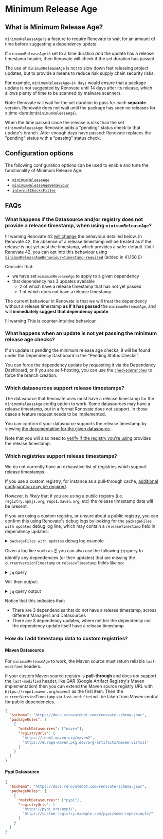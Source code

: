 # Minimum Release Age

## What is Minimum Release Age?

`minimumReleaseAge` is a feature to require Renovate to wait for an amount of time before suggesting a dependency update.

If `minimumReleaseAge` is set to a time duration _and_ the update has a release timestamp header, then Renovate will check if the set duration has passed.

The use of `minimumReleaseAge` is not to slow down fast releasing project updates, but to provide a means to reduce risk supply chain security risks.

For example, `minimumReleaseAge=14 days` would ensure that a package update is not suggested by Renovate until 14 days after its release, which allows plenty of time to be scanned by malware scanners.

Note: Renovate will wait for the set duration to pass for each **separate** version.
Renovate does not wait until the package has seen no releases for x time-duration(`minimumReleaseAge`).

When the time passed since the release is _less_ than the set `minimumReleaseAge`: Renovate adds a "pending" status check to that update's branch.
After enough days have passed: Renovate replaces the "pending" status with a "passing" status check.

## Configuration options

The following configuration options can be used to enable and tune the functionality of Minimum Release Age:

- [`minimumReleaseAge`](./configuration-options.md#minimumreleaseage)
- [`minimumReleaseAgeBehaviour`](./configuration-options.md#minimumreleaseagebehaviour)
- [`internalChecksFilter`](./configuration-options.md#internalchecksfilter)

## FAQs

### What happens if the Datasource and/or registry does not provide a release timestamp, when using `minimumReleaseAge`?

<!-- prettier-ignore -->
!!! warning
    Renovate 42 [will change](https://github.com/renovatebot/renovate/discussions/38841) the behaviour detailed below.
    In Renovate 42, the absence of a release timestamp will be treated as if the release is not yet past the timestamp, which provides a safer default.
    Until Renovate 42, you can opt into this behaviour using [`minimumReleaseAgeBehaviour=timestamp-required`](./configuration-options.md#minimumreleaseagebehaviour) (added in 41.150.0)

Consider that:

- we have set `minimumReleaseAge` to apply to a given dependency
- that dependency has 3 updates available
  - 2 of which have a release timestamp that has not yet passed
  - 1 of which does not have a release timestamp

The current behaviour in Renovate is that we will treat the dependency without a release timestamp **as if it has passed** the `minimumReleaseAge`, and will **immediately suggest that dependency update**.

<!-- prettier-ignore -->
!!! warning
    This is counter-intuitive behaviour.

### What happens when an update is not yet passing the minimum release age checks?

If an update is pending the minimum release age checks, it will be found under the Dependency Dashboard in the "Pending Status Checks".

You can force the dependency update by requesting it via the Dependency Dashboard, or if you are self-hosting, you can use the [`checkedBranches`](https://docs.renovatebot.com/self-hosted-configuration/#checkedbranches) to force the branch creation.

### Which datasources support release timestamps?

The datasource that Renovate uses must have a release timestamp for the `minimumReleaseAge` config option to work.
Some datasources may have a release timestamp, but in a format Renovate does not support.
In those cases a feature request needs to be implemented.

You can confirm if your datasource supports the release timestamp by viewing [the documentation for the given datasource](./modules/datasource/index.md).

Note that you will also need to [verify if the registry you're using](#which-registries-support-release-timestamps) provides the release timestamp.

### Which registries support release timestamps?

We do not currently have an exhaustive list of registries which support release timestamps.

If you use a custom registry, for instance as a pull-through cache, [additional configuration may be required](#how-do-i-add-timestamp-data-to-custom-registries).

However, is _likely_ that if you are using a public registry (i.e. `registry.npmjs.org`, `repo1.maven.org`, etc) the release timestamp data will be present.

If you are using a custom registry, or unsure about a public registry, you can confirm this using Renovate's debug logs by looking for the `packageFiles with updates` debug log line, which may contain a `releaseTimestamp` field in dependency updates:

<details>

<summary><code>packageFiles with updates</code> debug log example</summary>

```jsonc
DEBUG: packageFiles with updates
{
  "baseBranch": "main"
  "config": {
    "dockerfile": [
      {
        "deps": [
          // NOTE that we're not seeing a release timestamp for this Docker digest
          {
            "depName": "ghcr.io/renovatebot/base-image",
            "packageName": "ghcr.io/renovatebot/base-image",
            "currentValue": "10.67.5",
            "currentDigest": "sha256:d67e849707f38e11c8674a59d3fffef1ea6977757f3a65d9d1a3a198bdd160cf",
            "replaceString": "ghcr.io/renovatebot/base-image:10.67.5@sha256:d67e849707f38e11c8674a59d3fffef1ea6977757f3a65d9d1a3a198bdd160cf",
            "autoReplaceStringTemplate": "{{depName}}{{#if newValue}}:{{newValue}}{{/if}}{{#if newDigest}}@{{newDigest}}{{/if}}",
            "datasource": "docker",
            "depType": "stage",
            "updates": [
              {
                "bucket": "major",
                "newVersion": "11.40.5",
                "newValue": "11.40.5",
                "newMajor": 11,
                "newMinor": 40,
                "newPatch": 5,
                "updateType": "major",
                "isBreaking": true,
                "newDigest": "sha256:81bbc8c8c561f6c4c2d059a5bcdfc95ef837682a41ac45bfbc1380d8d07dc941",
                "branchName": "renovate/main-ghcr.io-renovatebot-base-image-11.x"
              }
            ],
          }
      // ...
    ],
    "github-actions": [
      {
        "deps": [
          // NOTE that we do get a release timestamp for this GitHub Action major version bump but we do for this
          {
            "depName": "actions/setup-node",
            "commitMessageTopic": "{{{depName}}} action",
            "datasource": "github-tags",
            "versioning": "docker",
            "depType": "action",
            "replaceString": "actions/setup-node@49933ea5288caeca8642d1e84afbd3f7d6820020 # v4.4.0",
            "autoReplaceStringTemplate": "{{depName}}@{{#if newDigest}}{{newDigest}}{{#if newValue}} # {{newValue}}{{/if}}{{/if}}{{#unless newDigest}}{{newValue}}{{/unless}}",
            "currentValue": "v4.4.0",
            "currentDigest": "49933ea5288caeca8642d1e84afbd3f7d6820020",
            "updates": [
              {
                "bucket": "major",
                "newVersion": "v6.0.0",
                "newValue": "v6.0.0",
                "newDigest": "2028fbc5c25fe9cf00d9f06a71cc4710d4507903",
                "releaseTimestamp": "2025-10-14T02:37:06.000Z",
                "newVersionAgeInDays": 10,
                "newMajor": 6,
                "newMinor": 0,
                "newPatch": 0,
                "updateType": "major",
                "isBreaking": true,
                "libYears": 0.5323368531202435,
                "branchName": "renovate/main-actions-setup-node-6.x"
              }
            ],
            "packageName": "actions/setup-node",
            "warnings": [],
            "sourceUrl": "https://github.com/actions/setup-node",
            "registryUrl": "https://github.com",
            "mostRecentTimestamp": "2025-10-14T02:37:06.000Z",
            "isAbandoned": false,
            "currentVersion": "v4.4.0",
            "currentVersionTimestamp": "2025-04-02T19:20:51.000Z",
            "currentVersionAgeInDays": 204,
            "isSingleVersion": true,
            "fixedVersion": "v4.4.0"
          },
```

</details>

Given a log line such as ☝️ you can also use the following `jq` query to identify any dependencies (or their updates) that are missing the `currentVersionTimestamp` or `releaseTimestamp` fields like so:

<details>

<summary><code>jq</code> query</summary>

```sh
# Code snippet licensed under the Apache-2.0, and co-authored-by: gpt-oss:20b
jq '
{
  # -------- missing currentVersionTimestamp ----------
  missingCurrentVersionTimestamps: [
    .config
    | to_entries[] as $ent
    | $ent.value[] as $group
    | $group.deps[] as $dep
    | select($dep.currentVersionTimestamp == null)
    | {
        manager: $ent.key,
        depName: $dep.depName,
        packageFile: $group.packageFile,
        datasource: $dep.datasource,
        registryUrls: (
          ($dep.registryUrl? | if . != null then [.] else [] end)
          + ($dep.registryUrls // [])
        )
      }
  ],
  # -------- missing releaseTimestamp in updates ----------
  missingReleaseTimestamps: [
    .config
    | to_entries[] as $ent
    | $ent.value[] as $group
    | $group.deps[] as $dep
    | select(any($dep.updates[]?; .releaseTimestamp == null))
    | {
        manager: $ent.key,
        depName: $dep.depName,
        packageFile: $group.packageFile,
        datasource: $dep.datasource,
        registryUrls: (
          ($dep.registryUrl? | if . != null then [.] else [] end)
          + ($dep.registryUrls // [])
        ),
        missingUpdates: [
          $dep.updates[]?
          | select(.releaseTimestamp == null)
          | . + {
              dependencyCurrentVersionTimestamp: $dep.currentVersionTimestamp,
              datasource: $dep.datasource
            }
        ]
      }
  ]
}
' debug-log.txt
```

</details>

Will then output:

<details>

<summary><code>jq</code> query output</summary>

```json
{
  "missingCurrentVersionTimestamps": [
    {
      "manager": "dockerfile",
      "datasource": "docker",
      "depName": "ghcr.io/containerbase/devcontainer",
      "packageFile": ".devcontainer/Dockerfile",
      "registryUrls": ["https://ghcr.io"]
    },
    {
      "manager": "renovate-config-presets",
      "datasource": null,
      "depName": "renovatebot/.github",
      "packageFile": "renovate.json",
      "registryUrls": []
    },
    {
      "manager": "regex",
      "datasource": "docker",
      "depName": "ghcr.io/containerbase/sidecar",
      "packageFile": "lib/config/options/index.ts",
      "registryUrls": ["https://ghcr.io"]
    }
  ],
  "missingReleaseTimestamps": [
    {
      "manager": "dockerfile",
      "datasource": "docker",
      "depName": "ghcr.io/renovatebot/base-image",
      "packageFile": "tools/docker/Dockerfile",
      "registryUrls": ["https://ghcr.io"],
      "missingUpdates": [
        {
          "bucket": "major",
          "newVersion": "11.40.5",
          "newValue": "11.40.5",
          "newMajor": 11,
          "newMinor": 40,
          "newPatch": 5,
          "updateType": "major",
          "isBreaking": true,
          "newDigest": "sha256:81bbc8c8c561f6c4c2d059a5bcdfc95ef837682a41ac45bfbc1380d8d07dc941",
          "branchName": "renovate/main-ghcr.io-renovatebot-base-image-11.x",
          "dependencyCurrentVersionTimestamp": null,
          "dependencyDatasource": "docker"
        }
      ]
    },
    {
      "manager": "dockerfile",
      "datasource": "docker",
      "depName": "ghcr.io/renovatebot/base-image",
      "packageFile": "tools/docker/Dockerfile",
      "registryUrls": ["https://ghcr.io"],
      "missingUpdates": [
        {
          "bucket": "major",
          "newVersion": "11.40.5",
          "newValue": "11.40.5-full",
          "newMajor": 11,
          "newMinor": 40,
          "newPatch": 5,
          "updateType": "major",
          "isBreaking": true,
          "newDigest": "sha256:824737973a79d8c280f8ab1928017780fb936396dc83075a4f7770610eda37bd",
          "branchName": "renovate/main-ghcr.io-renovatebot-base-image-11.x",
          "dependencyCurrentVersionTimestamp": null,
          "dependencyDatasource": "docker"
        }
      ]
    },
    {
      "manager": "dockerfile",
      "datasource": "docker",
      "depName": "ghcr.io/renovatebot/base-image",
      "packageFile": "tools/docker/Dockerfile",
      "registryUrls": ["https://ghcr.io"],
      "missingUpdates": [
        {
          "bucket": "major",
          "newVersion": "11.40.5",
          "newValue": "11.40.5",
          "newMajor": 11,
          "newMinor": 40,
          "newPatch": 5,
          "updateType": "major",
          "isBreaking": true,
          "newDigest": "sha256:81bbc8c8c561f6c4c2d059a5bcdfc95ef837682a41ac45bfbc1380d8d07dc941",
          "branchName": "renovate/main-ghcr.io-renovatebot-base-image-11.x",
          "dependencyCurrentVersionTimestamp": null,
          "dependencyDatasource": "docker"
        }
      ]
    }
  ]
}
```

</details>

Notice that this indicates that:

- There are 3 dependencies that do not have a release timestamp, across different Managers and Datasources
- There are 3 dependency updates, where neither the dependency nor the dependency update itself have a release timestamp

### How do I add timestamp data to custom registries?

#### Maven Datasource

For `minimumReleaseAge` to work, the Maven source must return reliable `last-modified` headers.

<!-- markdownlint-disable MD046 -->

If your custom Maven source registry is **pull-through** and does _not_ support the `last-modified` header, like GAR (Google Artifact Registry's Maven implementation) then you can extend the Maven source registry URL with `https://repo1.maven.org/maven2` as the first item. Then the `currentVersionTimestamp` via `last-modified` will be taken from Maven central for public dependencies.

```json
{
  "$schema": "https://docs.renovatebot.com/renovate-schema.json",
  "packageRules": [
    {
      "matchDatasources": ["maven"],
      "registryUrls": [
        "https://repo1.maven.org/maven2",
        "https://europe-maven.pkg.dev/org-artifacts/maven-virtual"
      ]
    }
  ]
}
```

#### Pypi Datasource

```json
{
  "$schema": "https://docs.renovatebot.com/renovate-schema.json",
  "packageRules": [
    {
      "matchDatasources": ["pypi"],
      "registryUrls": [
        "https://pypi.org/pypi/",
        "https://custom-registry.example.com/pypi/some-repo/simple/"
      ]
    }
  ]
}
```
